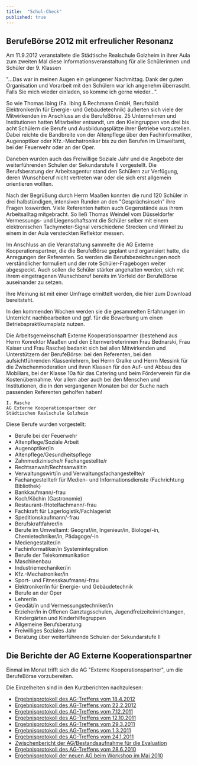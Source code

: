 ```yaml
---
title:  "Schul-Check"
published: true
---
```


## BerufeBörse 2012 mit erfreulicher Resonanz

Am 11.9.2012 veranstaltete die Städtische Realschule Golzheim in ihrer Aula zum zweiten Mal diese Informationsveranstaltung für alle Schülerinnen und Schüler der 9. Klassen

"...Das war in meinen Augen ein gelungener Nachmittag. Dank der guten Organisation und Vorarbeit mit den Schülern war ich angenehm überrascht. Falls Sie mich wieder einladen, so komme ich gerne wieder…". 

So wie Thomas Ibing (Fa. Ibing & Rechmann GmbH, Berufsbild: Elektroniker/in für Energie- und Gebäudetechnik) äußerten sich viele der Mitwirkenden im Anschluss an die BerufeBörse. 25 Unternehmen und Institutionen hatten Mitarbeiter entsandt, um den Kleingruppen von drei bis acht Schülern die Berufe und Ausbildungsplätze ihrer Betriebe vorzustellen. Dabei reichte die Bandbreite von der Altenpflege über den Fachinformatiker, Augenoptiker oder Kfz.-Mechatroniker bis zu den Berufen im Umweltamt, bei der Feuerwehr oder an der Oper. 

Daneben wurden auch das Freiwillige Soziale Jahr und die Angebote der weiterführenden Schulen der Sekundarstufe II vorgestellt. Die Berufsberatung der Arbeitsagentur stand den Schülern zur Verfügung, deren Wunschberuf nicht vertreten war oder die sich erst allgemein orientieren wollten.

Nach der Begrüßung durch Herrn Maaßen konnten die rund 120 Schüler in drei halbstündigen, intensiven Runden an den "Gesprächsinseln" ihre Fragen loswerden. Viele Referenten hatten auch Gegenstände aus ihrem Arbeitsalltag mitgebracht. So ließ Thomas Weindel vom Düsseldorfer Vermessungs- und Liegenschaftsamt die Schüler selber mit einem elektronischen Tachymeter-Signal verschiedene Strecken und Winkel zu einem in der Aula versteckten Reflektor messen.

Im Anschluss an die Veranstaltung sammelte die AG Externe Kooperationspartner, die die BerufeBörse geplant und organisiert hatte, die Anregungen der Referenten. So werden die Berufsbezeichnungen noch verständlicher formuliert und der rote Schüler-Fragebogen weiter abgespeckt. Auch sollen die Schüler stärker angehalten werden, sich mit ihrem eingetragenen Wunschberuf bereits im Vorfeld der BerufeBörse auseinander zu setzen. 

Ihre Meinung ist mit einer Umfrage ermittelt worden, die hier zum Download bereitsteht.

In den kommenden Wochen werden sie die gesammelten Erfahrungen im Unterricht nachbearbeiten und ggf. für die Bewerbung um einen Betriebspraktikumsplatz nutzen.

Die Arbeitsgemeinschaft Externe Kooperationspartner (bestehend aus Herrn Konrektor Maaßen und den Elternvertreterinnen Frau Bednarski, Frau Kaiser und Frau Rasche) bedankt sich bei allen Mitwirkenden und Unterstützern der BerufeBörse: bei den Referenten, bei den aufsichtführenden Klassenlehrern, bei Herrn Gralke und Herrn Messink für die Zwischenmoderation und ihren Klassen für den Auf- und Abbau des Mobiliars, bei der Klasse 10a für das Catering und beim Förderverein für die Kostenübernahme. Vor allem aber auch bei den Menschen und Institutionen, die in den vergangenen Monaten bei der Suche nach passenden Referenten geholfen haben!

	I. Rasche
	AG Externe Kooperationspartner der
	Städtischen Realschule Golzheim 

Diese Berufe wurden vorgestellt:

- Berufe bei der Feuerwehr
- Altenpflege/Soziale Arbeit
- Augenoptiker/in
- Altenpflege/Gesundheitspflege
- Zahnmedizinische/r Fachangestellte/r
- Rechtsanwalt/Rechtsanwältin
- Verwaltungswirt/in und Verwaltungsfachangestellte/r
- Fachangestellte/r für Medien- und Informationsdienste (Fachrichtung Bibliothek)
- Bankkaufmann/-frau
- Koch/Köchin (Gastronomie)
- Restaurant-/Hotelfachmann/-frau
- Fachkraft für Lagerlogistik/Fachlagerist
- Speditionskaufmann/-frau
- Berufskraftfahrer/in
- Berufe im Umweltamt: Geograf/in, Ingenieur/in, Biologe/-in, Chemietechniker/in, Pädagoge/-in
- Mediengestalter/in
- Fachinformatiker/in Systemintegration
- Berufe der Telekommunikation
- Maschinenbau
- Industriemechaniker/in
- Kfz.-Mechatroniker/in
- Sport- und Fitnesskaufmann/-frau
- Elektroniker/in für Energie- und Gebäudetechnik
- Berufe an der Oper
- Lehrer/in
- Geodät/in und Vermessungstechniker/in
- Erzieher/in in Offenen Ganztagsschulen, Jugendfreizeiteinrichtungen, Kindergärten und Kinderhilfegruppen
- Allgemeine Berufsberatung
- Freiwilliges Soziales Jahr
- Beratung über weiterführende Schulen der Sekundarstufe II	  

## Die Berichte der AG Externe Kooperationspartner

Einmal im Monat trifft sich die AG "Externe Kooperationspartner", um die BerufeBörse vorzubereiten. 

Die Einzelheiten sind in den Kurzberichten nachzulesen:

- [Ergebnisprotokoll des AG-Treffens vom 18.4.2012](materials/schulcheck/20120418-bericht-externe-kooperationspartner.pdf)
- [Ergebnisprotokoll des AG-Treffens vom 22.2.2012](materials/schulcheck/20120222-bericht-externe-kooperationspartner.pdf)
- [Ergebnisprotokoll des AG-Treffens vom 7.12.2011](materials/schulcheck/20111207-bericht-externe-kooperationspartner.pdf)
- [Ergebnisprotokoll des AG-Treffens vom 12.10.2011](materials/schulcheck/20111012-bericht-externe-kooperationspartner.pdf)
- [Ergebnisprotokoll des AG-Treffens vom 29.3.2011](materials/schulcheck/20110329-bericht-externe-kooperationspartner.pdf)
- [Ergebnisprotokoll des AG-Treffens vom 1.3.2011](materials/schulcheck/20110301-bericht-externe-kooperationspartner.pdf)
- [Ergebnisprotokoll des AG-Treffens vom 24.1.2011](materials/schulcheck/20110124-bericht-externe-kooperationspartner.pdf)
- [Zwischenbericht der AG/Bestandsaufnahme für die Evaluation](materials/schulcheck/zwischenbericht-der-ag-externe-kooperationspar.pdf)
- [Ergebnisprotokoll des AG-Treffens vom 28.6.2010](materials/schulcheck/20100628-bericht-externe-kooperationspartner.pdf)
- [Ergebnisprotokoll der neuen AG beim Workshop im Mai 2010](materials/schulcheck/bericht-der-arbeitsgruppe-4-vom-workshop.pdf)

<!--

# Schul-Check - wie alles begann

## Wir machen uns wieder auf den Weg!

Vor fünf Jahren - aufgestört durch den Amoklauf in Erfurt - hatten wir unsere Schule in einer gemeinsamen Anstrengung von Schülern, Lehrern und Eltern mit folgenden Fragen unter die Lupe genommen:

- Was ist eine gute Schule?
- Wie kommen Eltern, Lehrer und Schüler besser ins Gespräch?
- Wie kann eine Schule heute ihre Schüler für die Zukunft fit machen?
- Wie kann die Schule ihren Beitrag für eine Erziehung zur Nachhaltigkeit leisten?
- Wie erwerben Schüler die Kompetenzen, die sie dazu befähigen, sich in einer immer komplexeren Welt zurecht zu finden und diese im Sinne der Agenda 21 mitzugestalten?

Nun - in dem Jahr, in dem unsere Schule ihren 100. Geburtstag feiert - möchten wir untersuchen, was aus unseren Vorhaben und Hoffnungen geworden ist. Was hatte Bestand? Was hat sich nicht bewährt? Woran sollten wir weiter arbeiten - und was wollen wir für die Zukunft erreichen?

So wurde in der Schulkonferenz am 29.10.2009 beschlossen, sich wieder ein Stück weiter auf den Weg zu einer im Wortsinn "guten Schule" zu machen! 

Auf diesen Seiten möchten wir in Zukunft alle Interessierten und/oder Beteiligten informieren und an den Arbeitsfortschritten teilhaben lassen. Die Arbeitsgruppen werden sich selber organisieren, so dass sich auch für die Teilnehmer eine Chance zum Mitmachen bietet, die nur wenig Zeit haben! Auch ein späterer Einstieg oder Wechsel ist möglich - wer teilnehmen möchte, wendet sich einfach bei Frau Rasche unter Schulcheck2010@web.de und erfährt von ihr, wie der Stand der Dinge ist und an wen er sich wenden kann. Wir freuen uns über jede Anregung und jede Mitwirkung!

## Ideen-Schmiede erfolgreich gestartet

Herzlichen Dank an alle Schüler, Lehrer und Eltern, die bei diesem sonnigen Wetter gekommen waren, um zum Gelingen des "Workshop Schul-Check 2010" beizutragen! 

Immerhin 36 Teilnehmer kamen am 29.5. zusammen, um Ideen auszutauschen: Was kann und muss getan werden, um das Leben und Lernen an unserer Schule weiter zu verbessern? Es hätten gerne noch ein paar Besucher mehr sein dürfen, aber auch in dieser Konstellation wurden schon gute Ergebnisse erzielt! In alle Arbeitsgruppen können weitere Mitwirkende jederzeit einsteigen! Wer Interesse hat, kann Frau Rasche unter Schulcheck2010@web.de anmailen. 

Die vier Arbeitsgruppen "Fachunterricht/Individuelle Förderung", "Schulleben/Kommunikation in der Schulgemeinschaft", "Gebäude & Gelände" und "Externe Kooperationspartner" setzten zunächst thematische Schwerpunkte. Teilweise stimmten sie schon Termine ab, bereiteten die nächsten Treffen inhaltlich vor und formulierten Kooperationsbedarf mit AGs und Schulgremien.

## Interesse an diesen Themen?

Natürlich bleiben bei einem Workshop immer Themen und Ideen, die noch nicht aufgegriffen werden konnten: 

- Unterrichtsprojekte zu "Strom-/Wassersparen/Klima/Recycling"
- Projekte zum Thema "Gesunde Ernährung"
- Konzept des Umgangs mit Hausaufgaben an der Schule
- Projekte zur Sprache und Sprachkultur
- Theaterprojekte
- Projekte zum menschlichen Miteinander in der Schule
- Entwicklung eines "Wir-Gefühls" an unserer Schule (T-Shirts u.ä.)
- Fächerübergreifende Bearbeitung des WIU-Startprojekts zur Einschulung "Wir malen uns Erde und Menschen aus"
- Stärkere Nutzung der Aquazoo-Kooperation
- Unterstützung der Togo-AG
- Gründung einer Schüler-Firma (z.B. mit fair gehandelten Produkten)
- Kooperation/Austausch mit einer englischen Schule Bei Interesse einfach eine Email an steinberg40474@web.de

Wer sich für eines der Themen stark machen will und es mit anderen Eltern, Schülern und Lehrern zusammen nach vorne bringen möchte, braucht nur Frau Rasche von der Steuergruppe eine Email an Schulcheck@web.de zu schicken. 

Sie wird sich darum kümmern - versprochen!

- AG "Fachunterricht/Individuelle Förderung
	- Schwerpunktthema: "Bildungsoase"
	- Ziele bzw. Schwerpunktsetzung der Arbeitsgruppe: Inhaltliche Konzeption eines ‚Lernzentrums’ in einem neu zu gestaltenden Raum (Bildungsoase) im Gebäude der Realschule Golzheim.
	- Zeitplan/Verantwortlichkeiten: Frau Jansen, Herr Messink und Herr Müller erstellen gemeinsam mit der Schulleitung eine ‚Machbarkeitsstudie’ und kontaktieren im Anschluss daran die entsprechenden Entscheidungsträger bei der Stadt. Eine mögliche Räumlichkeit für das o.g. Lernzentrum wäre der ehemalige ‚Kulissenkeller’.
- AG "Gebäude & Gelände"
	- Der Bolzplatz: Der Bolzplatz hinter der Sporthalle wurde in der Projektwoche (Oktober 2010) durch einige Schüler unter Anleitung von Herrn Müller wieder freigeschnitten, ein Gärtner hat für die Abfuhr gesorgt. Wie der Bereich wieder in einen langfristig bespielbaren Zustand versetzt werden kann, wird nun beraten.  Eine Dokumentation des Zustandes vor und nach den Arbeiten wird im Zusammenhang mit der Erstellung eines Image-Videos der Schule erfolgen. Inzwischen liegt ein Antrag auf Instandsetzung des Bolzplatzes unserer Schulleitung beim Schulverwaltungsamt, das den Antrag unterstützt, seine Realisierung hängt allerdings von der Haushaltslage des Jahres 2011 ab. 
	- Instandhaltung der Räume: Von Elternseite (Frau Steinberg) kam die Anregung, dass die Klassenpflegschaftsvorsitzenden mit den Eltern ihrer Klassen über Verbesserungs- und Verschönerungsmaßnahmen beraten könnten. Eine Jury könnte am Jahresende die ansprechendsten Ergebnisse prämieren... Der Vorschlag sei hiermit in die Runde geworfen!
- AG "Schulleben/Miteinander in der Schule"
	- Der Schulsanitätsdienst: Eine neue Lehrerin an unserer Schule, Frau Rödel, will und kann aufgrund ihrer fundierten Kenntnisse Schüler als Sanitäter ausbilden. Damit ergab sich eine ideale Verbindung zum Schul-Check-Vorhaben, den Schulsanitätsdienst wieder in Gang zu bringen. Eine erste Gelegenheit, das knappe Dutzend lernbegieriger Jung-Sanitäter vorzustellen, bot sich anlässlich des 100-jährigen Schuljubiläums. Ernsthafte Hilfestellungen waren dabei - zum Glück - nicht zu leisten, aber Besucher mit leichteren Beschwerden konnte bereits geholfen werden...! 
	- Die Streitschlichter: Es wurde beim Workshop im Mai 2010 festgestellt, dass es besser wäre, wenn die Streitschlichter sich bekannter machen würden. Es findet zwar eine Vorstellung in jeder Klasse statt, aber das scheint nicht auszureichen. Insbesondere die jüngeren Jahrgangsstufen seien zu wenig informiert, an wen man sich in Problemfällen wenden kann. Vorgeschlagen wurde, eine Umfrage an alle Schüler zu starten, um eine Rückmeldung zu bekommen, was als gut empfunden wird und was zu verbessern wäre.

-->
